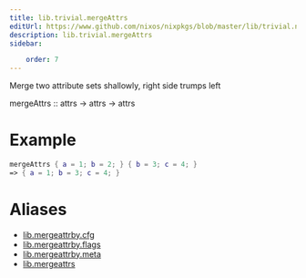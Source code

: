 ```yaml
---
title: lib.trivial.mergeAttrs
editUrl: https://www.github.com/nixos/nixpkgs/blob/master/lib/trivial.nix#L178C5
description: lib.trivial.mergeAttrs
sidebar:

    order: 7
---
```


Merge two attribute sets shallowly, right side trumps left

mergeAttrs :: attrs -> attrs -> attrs

# Example

```nix
mergeAttrs { a = 1; b = 2; } { b = 3; c = 4; }
=> { a = 1; b = 3; c = 4; }
```


# Aliases

- [lib.mergeattrby.cfg](/nix-doc-comments/reference/lib/mergeattrby/lib-mergeattrby-cfg)
- [lib.mergeattrby.flags](/nix-doc-comments/reference/lib/mergeattrby/lib-mergeattrby-flags)
- [lib.mergeattrby.meta](/nix-doc-comments/reference/lib/mergeattrby/lib-mergeattrby-meta)
- [lib.mergeattrs](/nix-doc-comments/reference/lib/lib-mergeattrs)


